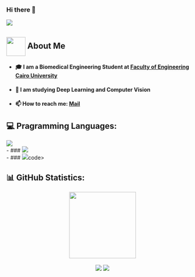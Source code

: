 ### Hi there 👋
<p align="left"><img src="https://readme-typing-svg.herokuapp.com/?lines=I+am+Mahmoud+Hamdy."/></p>

## <img align="center"  height =50px src="https://user-images.githubusercontent.com/63050133/156777293-72a6e681-2582-4a9d-ad92-09d1181d47c7.gif"> About Me <a id = "about"></a>
  - #### 🎓 I am a Biomedical Engineering Student at <a href="http://eng.cu.edu.eg/ar/">Faculty of Engineering Cairo University</a>
  - #### 🤖 I am studying Deep Learning and Computer Vision
  - #### 📫 How to reach me: <a href="mailto:Mahmoudhamddy@gmail.com">Mail</a>

## 💻 Pragramming Languages:
  <div align="center>
  - ### <code title="Python"><img src="https://img.shields.io/badge/python-3670A0?logo=python&logoColor=yellow&style=flat"/></code> <br/>
  - ### <code title="C++"><img src="https://img.shields.io/badge/c++-%2300599C.svg?style=flat&logo=c%2B%2B&logoColor=white"/></code> <br/>
  - ### <code title="C"><img src="https://img.shields.io/badge/c-%2300599C.svg?style=flat&logo=c&logoColor=white"/></code>code> <br/>
  
  </div>
  
## 📊 GitHub Statistics:
  <div align="center">
  <img  height="175" src="https://github-readme-stats.vercel.app/api?username=MahmoudHamddy&count_private=true&show_icons=true&theme=dark&hide_border=true"/>
  </div>
  <br/>
  <div align="center">
  <!-- <img height="175" src="https://github-readme-stats.vercel.app/api/top-langs/%20username=MahmoudHamddy&theme=dark&hide_border=false&include_all_commits=true&count_private=false&layout=compact"> -->
    <img src="http://github-profile-summary-cards.vercel.app/api/cards/repos-per-language?username=MahmoudHamddy&theme=dark"/>
    <img src="http://github-profile-summary-cards.vercel.app/api/cards/most-commit-language?username=MahmoudHamddy&theme=dark"/>
  </div>
<!--
**MahmoudHamddy/MahmoudHamddy** is a ✨ _special_ ✨ repository because its `README.md` (this file) appears on your GitHub profile.

Here are some ideas to get you started:

- 🔭 I’m currently working on ...
- 🌱 I’m currently learning ...
- 👯 I’m looking to collaborate on ...
- 🤔 I’m looking for help with ...
- 💬 Ask me about ...
- 📫 How to reach me: ...
- 😄 Pronouns: ...
- ⚡ Fun fact: ...
-->
